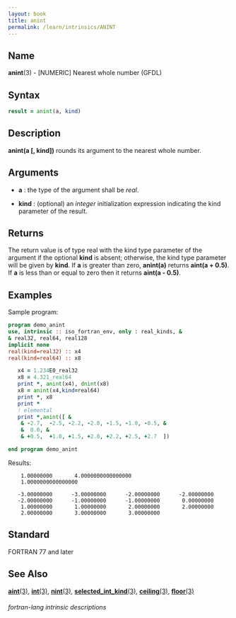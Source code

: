 ```yaml
---
layout: book
title: anint
permalink: /learn/intrinsics/ANINT
---
```

## __Name__

__anint__(3) - \[NUMERIC\] Nearest whole number
(GFDL)

## __Syntax__
```fortran
result = anint(a, kind)
```
## __Description__

__anint(a \[, kind\])__ rounds its argument to the nearest whole number.

## __Arguments__

  - __a__
    : the type of the argument shall be _real_.

  - __kind__
    : (optional) an _integer_ initialization expression indicating the kind
    parameter of the result.

## __Returns__

The return value is of type real with the kind type parameter of the
argument if the optional __kind__ is absent; otherwise, the kind type
parameter will be given by __kind__. If __a__ is greater than zero, __anint(a)__
returns __aint(a + 0.5)__. If __a__ is less than or equal to zero then it
returns __aint(a - 0.5)__.

## __Examples__

Sample program:

```fortran
program demo_anint
use, intrinsic :: iso_fortran_env, only : real_kinds, &
& real32, real64, real128
implicit none
real(kind=real32) :: x4
real(kind=real64) :: x8

   x4 = 1.234E0_real32
   x8 = 4.321_real64
   print *, anint(x4), dnint(x8)
   x8 = anint(x4,kind=real64)
   print *, x8
   print *
   ! elemental
   print *,anint([ &
    & -2.7,  -2.5, -2.2, -2.0, -1.5, -1.0, -0.5, &
    &  0.0, &
    & +0.5,  +1.0, +1.5, +2.0, +2.2, +2.5, +2.7  ])

end program demo_anint
```
  Results:
```text
    1.00000000       4.0000000000000000     
    1.0000000000000000     
  
   -3.00000000      -3.00000000      -2.00000000      -2.00000000
   -2.00000000      -1.00000000      -1.00000000       0.00000000
    1.00000000       1.00000000       2.00000000       2.00000000
    2.00000000       3.00000000       3.00000000
```
## __Standard__

FORTRAN 77 and later

## __See Also__

[__aint__(3)](AINT),
[__int__(3)](INT),
[__nint__(3)](NINT),
[__selected_int_kind__(3)](SELECTED_INT_KIND),
[__ceiling__(3)](CEILING),
[__floor__(3)](FLOOR)

###### fortran-lang intrinsic descriptions
